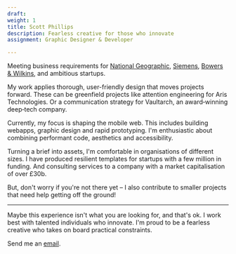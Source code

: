 ```yaml
---
draft: 
weight: 1
title: Scott Phillips
description: Fearless creative for those who innovate
assignment: Graphic Designer & Developer

---
```


<!--date: 2019-02-13T17:29:28.349Z-->

Meeting business requirements for [National Geographic](https://inspiredlabs.co.uk/j/), [Siemens](https://vimeo.com/124142652), [Bowers & Wilkins](https://vimeo.com/124144694), and ambitious startups.

My work applies thorough, user-friendly design that moves projects forward. These can be greenfield projects like attention engineering for Aris Technologies. Or a communication strategy for Vaultarch, an award‑winning deep‑tech company.

Currently, my focus is shaping the mobile web. This includes building webapps, graphic design and rapid prototyping. I'm enthusiastic about combining performant code, aesthetics and accessibility.

Turning a brief into assets, I'm comfortable in organisations of different sizes. I have produced resilient templates for startups with a few million in funding. And consulting services to a company with a market capitalisation of over £30b.

But, don't worry if you're not there yet – I also contribute to smaller projects that need help getting off the ground!

<hr>

Maybe this experience isn't what you are looking for, and that's ok. I work best with talented individuals who innovate. I'm proud to be a fearless creative who takes on board practical constraints.

Send me an [email](alan.scott.phillips@pm.me?subject=I%20have%20seen%20your%20website).



<!--



2019-02-02



I’m Scott Phillips, Design Generalist from the United Kingdom. For the past few years, I have mainly designed for the mobile web. The rest of the time, I’ve worked on content for companies like Siemens and Bowers & Wilkins.



In my work, I apply thorough, user-friendly solutions to move my client’s businesses forward. These can be greenfield projects that require attention engineering, such as Aris Technologies. Or deeptech projects, such as the award winning Vaultarch.



My services include coding for the web and defining key user experience touch points. These include offline assets, graphics and prototype design. Product design and delivery within a well-resourced team is also of interest.



Previous experience includes template architecture for a gaming platform with millions in funding, and providing communication advice to a company with a market capitalisation of over £30bn.



Don’t worry if you’re not there yet – I’m happy to work with startups that need help getting off the ground!



Maybe this experience isn’t what your organisation is looking for – and that’s ok.



Generally, I’m a good fit for agencies that need technical skills, aiming to get ahead of the market. If this is of interest, I’d like to hear from you.

\-->
